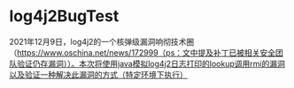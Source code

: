 # log4j2BugTest
2021年12月9日，log4j2的一个核弹级漏洞响彻技术圈（https://www.oschina.net/news/172999（ps：文中提及补丁已被相关安全团队验证仍存漏洞））。本次将使用java模拟log4j2日志打印的lookup调用rmi的漏洞以及验证一种解决此漏洞的方式（特定环境下执行）
